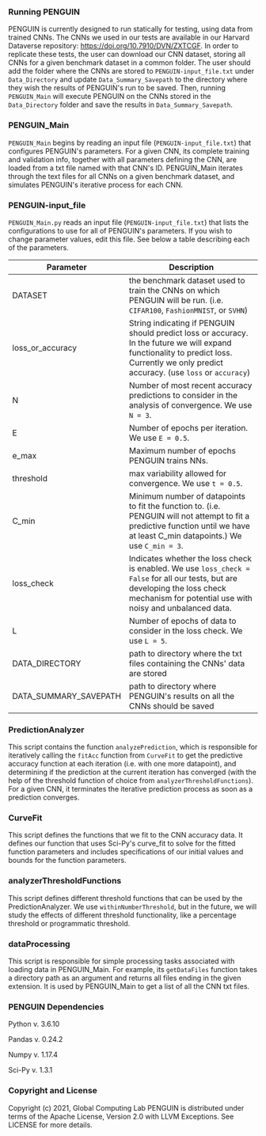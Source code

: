 ### Running PENGUIN
PENGUIN is currently designed to run statically for testing, using data from trained CNNs. The CNNs we used in our tests are available in our Harvard Dataverse repository: https://doi.org/10.7910/DVN/ZXTCGF. In order to replicate these tests, the user can download our CNN dataset, storing all CNNs for a given benchmark dataset in a common folder. The user should add the folder where the CNNs are stored to `PENGUIN-input_file.txt` under `Data_Directory` and update `Data_Summary_Savepath` to the directory where they wish the results of PENGUIN's run to be saved. Then, running `PENGUIN_Main` will execute PENGUIN on the CNNs stored in the `Data_Directory` folder and save the results in `Data_Summary_Savepath`.

### PENGUIN_Main
`PENGUIN_Main` begins by reading an input file (`PENGUIN-input_file.txt`) that configures PENGUIN's parameters. For a given CNN, its complete training and validation info, together with all parameters defining the CNN, are loaded from a txt file named with that CNN's ID. PENGUIN_Main iterates through the text files for all CNNs on a given benchmark dataset, and simulates PENGUIN's iterative process for each CNN. 

### PENGUIN-input_file

`PENGUIN_Main.py` reads an input file (`PENGUIN-input_file.txt`) that lists the configurations to use for all of PENGUIN's parameters. If you wish to change parameter values, edit this file. See below a table describing each of the parameters.

| Parameter | Description |
| --------- | ----------- |
| DATASET | the benchmark dataset used to train the CNNs on which PENGUIN will be run. (i.e. `CIFAR100`, `FashionMNIST`, or `SVHN`)|
| loss_or_accuracy | String indicating if PENGUIN should predict loss or accuracy. In the future we will expand functionality to predict loss. Currently we only predict accuracy. (use `loss` or `accuracy`) |
| N | Number of most recent accuracy predictions to consider in the analysis of convergence. We use `N = 3`. |
| E | Number of epochs per iteration. We use `E = 0.5`. |
| e_max | Maximum number of epochs PENGUIN trains NNs. |
| threshold | max variability allowed for convergence. We use `t = 0.5`. |
| C_min | Minimum number of datapoints to fit the function to. (i.e. PENGUIN will not attempt to fit a predictive function until we have at least C_min datapoints.) We use `C_min = 3`. |
| loss_check | Indicates whether the loss check is enabled. We use `loss_check = False` for all our tests, but are developing the loss check mechanism for potential use with noisy and unbalanced data. |
| L | Number of epochs of data to consider in the loss check. We use `L = 5`. |
| DATA_DIRECTORY | path to directory where the txt files containing the CNNs' data are stored |
| DATA_SUMMARY_SAVEPATH | path to directory where PENGUIN's results on all the CNNs should be saved |

### PredictionAnalyzer

This script contains the function `analyzePrediction`, which is responsible for iteratively calling the `fitAcc` function from `CurveFit` to get the predictive accuracy function at each iteration (i.e. with one more datapoint), and determining if the prediction at the current iteration has converged (with the help of the threshold function of choice from `analyzerThresholdFunctions`). For a given CNN, it terminates the iterative prediction process as soon as a prediction converges.

### CurveFit

This script defines the functions that we fit to the CNN accuracy data. It defines our function that uses Sci-Py's curve_fit to solve for the fitted function parameters and includes specifications of our initial values and bounds for the function parameters.

### analyzerThresholdFunctions

This script defines different threshold functions that can be used by the PredictionAnalyzer. We use `withinNumberThreshold`, but in the future, we will study the effects of different threshold functionality, like a percentage threshold or programmatic threshold.

### dataProcessing

This script is responsible for simple processing tasks associated with loading data in PENGUIN_Main. For example, its `getDataFiles` function takes a directory path as an argument and returns all files ending in the given extension. It is used by PENGUIN_Main to get a list of all the CNN txt files.

### PENGUIN Dependencies
Python v. 3.6.10

Pandas v. 0.24.2

Numpy v. 1.17.4

Sci-Py v. 1.3.1

### Copyright and License
Copyright (c) 2021, Global Computing Lab
PENGUIN is distributed under terms of the Apache License, Version 2.0 with LLVM Exceptions.
See LICENSE for more details.
